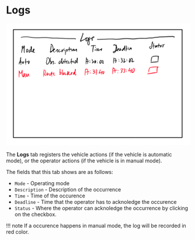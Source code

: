 # Logs

![logsimage](../images/logs.png)

The **Logs** tab registers the vehicle actions (if the vehicle is automatic mode), or the operator actions (if the vehicle is in manual mode).

The fields that this tab shows are as follows:

- `Mode` - Operating mode
- `Description` - Description of the occurrence
- `Time` - Time of the occurence
- `Deadline` - Time that the operator has to acknoledge the occurence
- `Status` - Where the operator can acknoledge the occurrence by clicking on the checkbox.

!!! note
    If a occurence happens in manual mode, the log will be recorded in red color.
